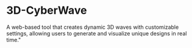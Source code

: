 # 3D-CyberWave
A web-based tool that creates dynamic 3D waves with customizable settings, allowing users to generate and visualize unique designs in real time."
